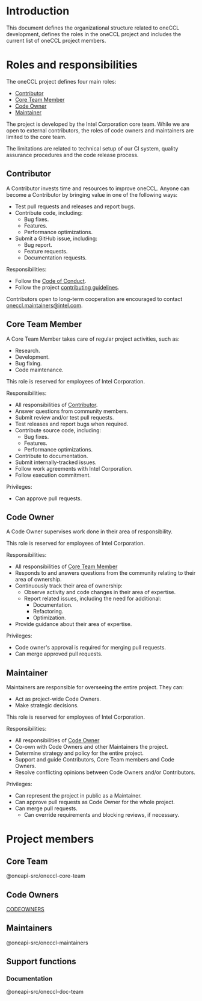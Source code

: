 # Introduction

This document defines the organizational structure related to oneCCL
development, defines the roles in the oneCCL project and includes
the current list of oneCCL project members.

# Roles and responsibilities

The oneCCL project defines four main roles:

- [Contributor](#contributor)
- [Core Team Member](#core-team-member)
- [Code Owner](#code-owner)
- [Maintainer](#maintainer)

The project is developed by the Intel Corporation core team. While we
are open to external contributors, the roles of code owners and maintainers
are limited to the core team.

The limitations are related to technical setup of our CI system,
quality assurance procedures and the code release process.

## Contributor

A Contributor invests time and resources to improve oneCCL. Anyone can become
a Contributor by bringing value in one of the following ways:

- Test pull requests and releases and report bugs.
- Contribute code, including:
    - Bug fixes.
    - Features.
    - Performance optimizations.
- Submit a GitHub issue, including:
    - Bug report.
    - Feature requests.
    - Documentation requests.

Responsibilities:

- Follow the [Code of Conduct](CODE_OF_CONDUCT.md).
- Follow the project [contributing guidelines](CONTRIBUTING.md).

Contributors open to long-term cooperation are encouraged
to contact [oneccl.maintainers@intel.com](mailto:oneccl.maintainers@intel.com).

## Core Team Member

A Core Team Member takes care of regular project activities, such as:

- Research.
- Development.
- Bug fixing.
- Code maintenance.

This role is reserved for employees of Intel Corporation.

Responsibilities:

- All responsibilities of [Contributor](#contributor).
- Answer questions from community members.
- Submit review and/or test pull requests.
- Test releases and report bugs when required.
- Contribute source code, including:
    - Bug fixes.
    - Features.
    - Performance optimizations.
- Contribute to documentation.
- Submit internally-tracked issues.
- Follow work agreements with Intel Corporation.
- Follow execution commitment.

Privileges:

- Can approve pull requests.

## Code Owner

A Code Owner supervises work done in their area of responsibility.

This role is reserved for employees of Intel Corporation.

Responsibilities:

- All responsibilities of [Core Team Member](#core-team-member)
- Responds to and answers questions from the community relating to their
                                                        area of ownership.
- Continuously track their area of ownership:
    - Observe activity and code changes in their area of expertise.
    - Report related issues, including the need for additional:
        - Documentation.
        - Refactoring.
        - Optimization.
- Provide guidance about their area of expertise.

Privileges:

- Code owner's approval is required for merging pull requests.
- Can merge approved pull requests.


## Maintainer

Maintainers are responsible for overseeing the entire project. They can:

- Act as project-wide Code Owners.
- Make strategic decisions.

This role is reserved for employees of Intel Corporation.

Responsibilities:

- All responsibilities of [Code Owner](#code-owner)
- Co-own with Code Owners and other Maintainers the project.
- Determine strategy and policy for the entire project.
- Support and guide Contributors, Core Team members and Code Owners.
- Resolve conflicting opinions between Code Owners and/or Contributors.


Privileges:

- Can represent the project in public as a Maintainer.
- Can approve pull requests as Code Owner for the whole project.
- Can merge pull requests.
    - Can override requirements and blocking reviews, if necessary.


# Project members

## Core Team

@oneapi-src/oneccl-core-team

## Code Owners

[CODEOWNERS](.github/CODEOWNERS)

## Maintainers

@oneapi-src/oneccl-maintainers

## Support functions

### Documentation

@oneapi-src/oneccl-doc-team
